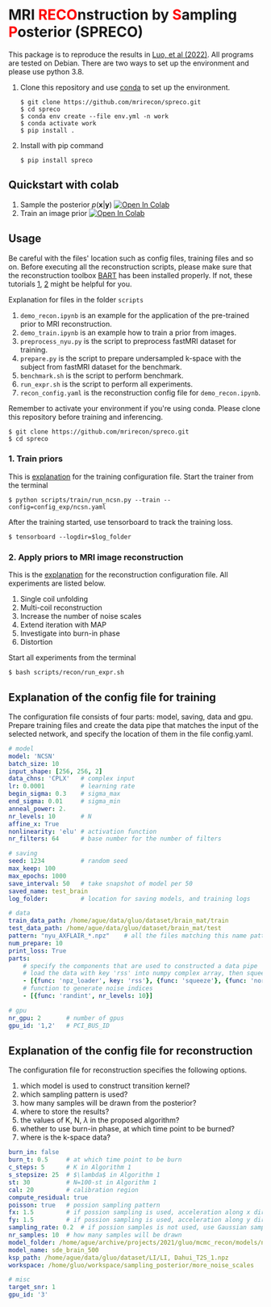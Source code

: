 # MRI <span style="color:red">RECO</span>nstruction by <span style="color:red">S</span>ampling <span style="color:red">P</span>osterior (SPRECO)

This package is to reproduce the results in [Luo, et al (2022)](http://arxiv.org/abs/2202.01479). All programs are tested on Debian. There are two ways to set up the environment and please use python 3.8.

1. Clone this repository and use [conda](https://www.anaconda.com/products/individual) to set up the environment.

   ```shell
   $ git clone https://github.com/mrirecon/spreco.git
   $ cd spreco
   $ conda env create --file env.yml -n work
   $ conda activate work
   $ pip install .
   ```

2. Install with pip command
   ```shell
   $ pip install spreco
   ```

## Quickstart with colab

1. Sample the posterior $p(\mathbf{x}|\mathbf{y})$   [![Open In Colab](https://colab.research.google.com/assets/colab-badge.svg)](https://colab.research.google.com/github/xuyuluo/spreco/blob/main/scripts/demo_recon.ipynb)
2. Train an image prior [![Open In Colab](https://colab.research.google.com/assets/colab-badge.svg)](https://colab.research.google.com/github/xuyuluo/spreco/blob/main/scripts/demo_train.ipynb)

## Usage
Be careful with the files' location such as config files, training files and so on.
Before executing all the reconstruction scripts, please make sure that the reconstruction toolbox [BART](https://mrirecon.github.io/bart/) has been installed properly. If not, these tutorials [1](https://github.com/mrirecon/bart-workshop/blob/master/ismrm2021/bart_on_colab/colab_gpu_tutorial.ipynb), [2](https://github.com/mrirecon/bart-workshop/blob/master/doc/quick-install.md) might be helpful for you.

Explanation for files in the folder `scripts`
1. `demo_recon.ipynb` is an example for the application of the pre-trained prior to MRI reconstruction.
1. `demo_train.ipynb` is an example how to train a prior from images.
1. `preprocess_nyu.py` is the script to preprocess fastMRI dataset for training.
1. `prepare.py` is the script to prepare undersampled k-space with the subject from fastMRI dataset for the benchmark.
1. `benchmark.sh` is the script to perform benchmark.
1. `run_expr.sh` is the script to perform all experiments.
1. `recon_config.yaml` is the reconstruction config file for `demo_recon.ipynb`.

Remember to activate your environment if you're using conda. Please clone this repository before training and inferencing.

```shell
$ git clone https://github.com/mrirecon/spreco.git
$ cd spreco
```

### 1. Train priors

This is [explanation](#explanation-of-the-config-file-for-training) for the training configuration file. Start the trainer from the terminal

   ```shell
   $ python scripts/train/run_ncsn.py --train --config=config_exp/ncsn.yaml
   ```

After the training started, use tensorboard to track the training loss.

   ```shell
   $ tensorboard --logdir=$log_folder
   ```

### 2. Apply priors to MRI image reconstruction

This is the [explanation](#explanation-of-the-config-file-for-reconstruction) for the reconstruction configuration file. All experiments are listed below.

   1. Single coil unfolding
   2. Multi-coil reconstruction
   3. Increase the number of noise scales
   4. Extend iteration with MAP
   5. Investigate into burn-in phase
   6. Distortion</p>

Start all experiments from the terminal
```shell
$ bash scripts/recon/run_expr.sh
```

## Explanation of the config file for training

The configuration file consists of four parts: model, saving, data and gpu.
Prepare training files and create the data pipe that matches the input of the selected network, and specify the location of them in the file config.yaml.

```yaml
# model
model: 'NCSN'
batch_size: 10
input_shape: [256, 256, 2]
data_chns: 'CPLX'   # complex input 
lr: 0.0001          # learning rate
begin_sigma: 0.3    # sigma_max
end_sigma: 0.01     # sigma_min
anneal_power: 2.
nr_levels: 10       # N
affine_x: True
nonlinearity: 'elu' # activation function
nr_filters: 64      # base number for the number of filters

# saving
seed: 1234          # random seed
max_keep: 100
max_epochs: 1000
save_interval: 50   # take snapshot of model per 50
saved_name: test_brain
log_folder:         # location for saving models, and training logs

# data
train_data_path: /home/ague/data/gluo/dataset/brain_mat/train
test_data_path: /home/ague/data/gluo/dataset/brain_mat/test
pattern: "nyu_AXFLAIR_*.npz"    # all the files matching this name pattern will be loaded for training or testing.
num_prepare: 10
print_loss: True
parts: 
    # specify the components that are used to constructed a data pipe
    # load the data with key 'rss' into numpy complex array, then squeeze the array, then normalize it with its maximum magnitude, then represent the complex image (width,height,1) with the float array (width,height,2), then crop the float array into the specified shape
    - [{func: 'npz_loader', key: 'rss'}, {func: 'squeeze'}, {func: 'normalize_with_max'}, {func: 'slice_image', shape: [256, 256, 2]}] 
    # function to generate noise indices
    - [{func: 'randint', nr_levels: 10}]

# gpu
nr_gpu: 2       # number of gpus
gpu_id: '1,2'   # PCI_BUS_ID
```

## Explanation of the config file for reconstruction

The configuration file for reconstruction specifies the following options.

1. which model is used to construct transition kernel?
2. which sampling pattern is used?
3. how many samples will be drawn from the posterior?
4. where to store the results?
5. the values of K, N, $\lambda$ in the proposed algorithm?
6. whether to use burn-in phase, at which time point to be burned?
7. where is the k-space data?

```yaml
burn_in: false
burn_t: 0.5     # at which time point to be burn
c_steps: 5      # K in Algorithm 1
s_stepsize: 25  # $\lambda$ in Algorithm 1
st: 30          # N=100-st in Algorithm 1
cal: 20         # calibration region
compute_residual: true
poisson: true   # possion sampling pattern
fx: 1.5         # if possion sampling is used, acceleration along x direction
fy: 1.5         # if possion sampling is used, acceleration along y direction
sampling_rate: 0.2  # if possion samples is not used, use Gaussian sampling pattern instead
nr_samples: 10  # how many samples will be drawn
model_folder: /home/ague/archive/projects/2021/gluo/mcmc_recon/models/net2/20211007-232921
model_name: sde_brain_500
ksp_path: /home/ague/data/gluo/dataset/LI/LI, Dahui_T2S_1.npz
workspace: /home/gluo/workspace/sampling_posterior/more_noise_scales

# misc
target_snr: 1
gpu_id: '3'
```